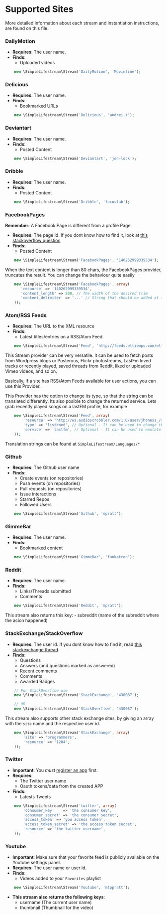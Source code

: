 Supported Sites
===============

More detailed information about each stream and instantiation instructions, are found
on this file.

### DailyMotion

- **Requires**: The user name.
- **Finds**:
    - Uploaded videos

```php
    new \SimpleLifestream\Stream('DailyMotion', 'Movieline');
```

### Delicious

- **Requires**: The user name.
- **Finds**:
    - Bookmarked URLs

```php
    new \SimpleLifestream\Stream('Delicious', 'andrei.z');
```

### Deviantart

- **Requires**: The user name.
- **Finds**:
    - Posted Content

```php
    new \SimpleLifestream\Stream('Deviantart', 'jon-lock');
```

### Dribble

- **Requires**: The user name.
- **Finds**:
    - Posted Content

```php
    new \SimpleLifestream\Stream('Dribble', 'focuslab');
```

### FacebookPages

**Remember:** A Facebook Page is different from a profile Page.
- **Requires**: The page id. If you dont know how to find it, look at [this stackoverflow question](http://stackoverflow.com/questions/3130433/get-facebook-fan-page-id)
- **Finds**:
    - Posted Content

```php
    new \SimpleLifestream\Stream('FacebookPages', '140262999339534');
```

When the text content is longer than 80 chars, the FacebookPages provider, truncates the result. You can change the behaviour quite easily

```php
    new \SimpleLifestream\Stream('FacebookPages', array(
       'resource' => '140262999339534',
       'content_length' => 200, // The width of the desired trim
       'content_delimiter' => '...' // String that should be added at the end of the string
    ));
```

### Atom/RSS Feeds

- **Requires**: The URL to the XML resource
- **Finds**:
    - Latest titles/entries on a RSS/Atom Feed.

```php
    new \SimpleLifestream\Stream('Feed', 'http://feeds.eltiempo.com/eltiempo/titulares');
```

This Stream provider can be very versatile. It can be used to fetch posts from Wordpress blogs or Posterous, Flickr photostreams,
LastFm loved tracks or recently played, saved threads from Reddit, liked or uploaded Vimeo videos, and so on.

Basically, if a site has RSS/Atom Feeds available for user actions, you can use this Provider.

This Provider has the option to change its type, so that the string can be translated differently. Its also posible to change the returned service.
Lets grab recently played songs on a lastFM profile, for example

```php
    new \SimpleLifestream\Stream('Feed', array(
        'resource' => 'http://ws.audioscrobbler.com/1.0/user/jhoness_/recenttracks.rss',
        'type' => 'listened', // Optional - It can be used to change the translation of this action
        'service' => 'lastfm', // Optional - It can be used to emulate a new provider
    ));
```

Translation strings can be found at `SimpleLifestream/Languages/*`

### Github

- **Requires**: The Github user name
- **Finds**:
    - Create events (on repositories)
    - Push events (on repositories)
    - Pull requests (on repositories)
    - Issue interactions
    - Starred Repos
    - Followed Users

```php
    new \SimpleLifestream\Stream('Github', 'mpratt');
```

### GimmeBar

- **Requires**: The user name.
- **Finds**:
    - Bookmarked content

```php
    new \SimpleLifestream\Stream('GimmeBar', 'funkatron');
```

### Reddit

- **Requires**: The user name.
- **Finds**:
    - Links/Threads submitted
    - Comments

```php
    new \SimpleLifestream\Stream('Reddit', 'mpratt');
```
This stream also returns this key:
    - subreddit (name of the subreddit where the acion happened)

### StackExchange/StackOverflow

- **Requires**: The user id.  If you dont know how to find it, read [this stackexchange thread](http://meta.stackoverflow.com/questions/98771/what-is-my-user-id).
- **Finds**:
    - Questions
    - Answers (and questions marked as answered)
    - Recent comments
    - Comments
    - Awarded Badges

```php
    // For StackOverflow use
    new \SimpleLifestream\Stream('StackExchange', '430087');

    // OR
    new \SimpleLifestream\Stream('StackOverflow', '430087');
```

This stream also supports other stack exchange sites, by giving an array with the `site` name
and the respective user id.

```php
    new \SimpleLifestream\Stream('StackExchange', array(
        'site' => 'programmers',
        'resource' => '1204',
    ));
```

### Twitter

- **Important**: You _must_ [register an app](http://dev.twitter.com/apps) first.
- **Requires**:
    - The Twitter user name
    - Oauth tokens/data from the created APP
- **Finds**:
    - Latests Tweets

```php
    new \SimpleLifestream\Stream('twitter', array(
        'consumer_key'    => 'the consumer key',
        'consumer_secret' => 'the consumer secret',
        'access_token' => 'you access token',
        'access_token_secret' => 'the access token secret',
        'resource' => 'the twitter username',
    ));
```

### Youtube

- **Important**: Make sure that your favorite feed is publicly available on the Youtube settings panel.
- **Requires**: The user name or user id.
- **Finds**:
    - Videos added to your `Favorites` playlist

```php
    new \SimpleLifestream\Stream('Youtube', 'mtppratt');
```


- **This stream also returns the following keys**:
    - username (The current user name)
    - thumbnail (Thumbnail for the video)
